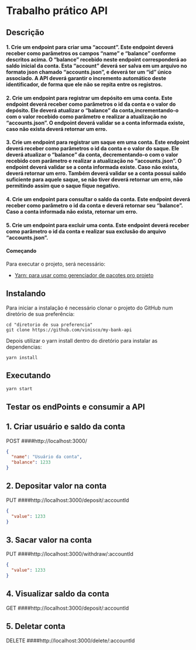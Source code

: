 # Trabalho prático API

## Descrição

#### 1. Crie um endpoint para criar uma “account”. Este endpoint deverá receber como parâmetros os campos “name” e “balance” conforme descritos acima. O “balance” recebido neste endpoint corresponderá ao saldo inicial da conta. Esta “account” deverá ser salva em um arquivo no formato json chamado “accounts.json”, e deverá ter um “id” único associado. A API deverá garantir o incremento automático deste identificador, de forma que ele não se repita entre os registros.

#### 2. Crie um endpoint para registrar um depósito em uma conta. Este endpoint deverá receber como parâmetros o id da conta e o valor do depósito. Ele deverá atualizar o “balance” da conta,incrementando-o com o valor recebido como parâmetro e realizar a atualização no “accounts.json”. O endpoint deverá validar se a conta informada existe, caso não exista deverá retornar um erro.

#### 3. Crie um endpoint para registrar um saque em uma conta. Este endpoint deverá receber como parâmetros o id da conta e o valor do saque. Ele deverá atualizar o “balance” da conta, decrementando-o com o valor recebido com parâmetro e realizar a atualização no “accounts.json”. O endpoint deverá validar se a conta informada existe. Caso não exista, deverá retornar um erro. Também deverá validar se a conta possui saldo suficiente para aquele saque, se não tiver deverá retornar um erro, não permitindo assim que o saque fique negativo.

#### 4. Crie um endpoint para consultar o saldo da conta. Este endpoint deverá receber como parâmetro o id da conta e deverá retornar seu “balance”. Caso a conta informada não exista, retornar um erro.

#### 5. Crie um endpoint para excluir uma conta. Este endpoint deverá receber como parâmetro o id da conta e realizar sua exclusão do arquivo “accounts.json”.

#### Começando

Para executar o projeto, será necessário:

- [Yarn: para usar como gerenciador de pacotes pro projeto](https://yarnpkg.com/lang/en/docs/install/)

## Instalando

Para iniciar a instalação é necessário clonar o projeto do GitHub num diretório de sua preferência:

```shell
cd "diretorio de sua preferencia"
git clone https://github.com/vinisco/my-bank-api
```

Depois utilizar o yarn install dentro do diretório para instalar as dependencias:

```shell
yarn install
```

## Executando

```shell
yarn start
```

## Testar os endPoints e consumir a API

## 1. Criar usuário e saldo da conta

POST ####http://localhost:3000/

```json
{
  "name": "Usuário da conta",
  "balance": 1233
}
```

## 2. Depositar valor na conta

PUT ####http://localhost:3000/deposit/:accountId

```json
{
  "value": 1233
}
```

## 3. Sacar valor na conta

PUT ####http://localhost:3000/withdraw/:accountId

```json
{
  "value": 1233
}
```

## 4. Visualizar saldo da conta

GET ####http://localhost:3000/deposit/:accountId

## 5. Deletar conta

DELETE ####http://localhost:3000/delete/:accountId
